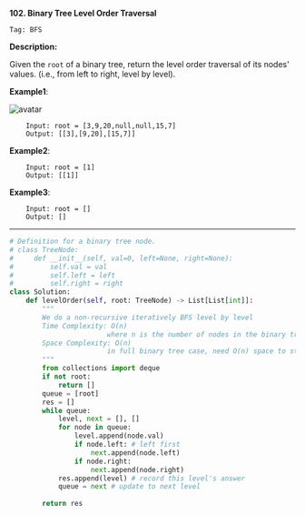**102. Binary Tree Level Order Traversal**

```Tag: BFS```

**Description:**

Given the ```root``` of a binary tree, return the level order traversal of its nodes' values. (i.e., from left to right, level by level).

**Example1**:

![avatar](Fig/102-E1.jpg)

        Input: root = [3,9,20,null,null,15,7]
        Output: [[3],[9,20],[15,7]]

**Example2**:

        Input: root = [1]
        Output: [[1]]
        
**Example3**:

        Input: root = []
        Output: []

-----------

```python
# Definition for a binary tree node.
# class TreeNode:
#     def __init__(self, val=0, left=None, right=None):
#         self.val = val
#         self.left = left
#         self.right = right
class Solution:
    def levelOrder(self, root: TreeNode) -> List[List[int]]:
        """
        We do a non-recursive iteratively BFS level by level
        Time Complexity: O(n) 
                        where n is the number of nodes in the binary tree
        Space Complexity: O(n) 
                        in full binary tree case, need O(n) space to store next level, since the last level has approximately n/2 nodes
        """
        from collections import deque
        if not root:
            return []
        queue = [root]
        res = []
        while queue:
            level, next = [], []
            for node in queue:
                level.append(node.val)
                if node.left: # left first
                    next.append(node.left)
                if node.right:
                    next.append(node.right)
            res.append(level) # record this level's answer
            queue = next # update to next level
            
        return res
```
